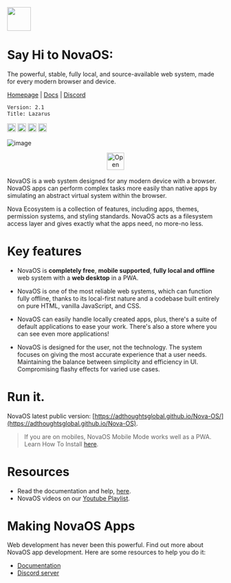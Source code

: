 <img height="55" src="https://github.com/user-attachments/assets/928feace-3086-413a-8376-2f131c3e2f91"/>

# Say Hi to NovaOS:
The powerful, stable, fully local, and source-available web system, made for every modern browser and device.

[Homepage](https://adthoughtsglobal.github.io/NovaOS/) | [Docs](https://novaos.gitbook.io/novaos-docs) | [Discord](https://discord.gg/atkqbwEQU8)

```txt
Version: 2.1
Title: Lazarus
```
<img height="20" src="https://img.shields.io/github/languages/count/adthoughtsglobal/Nova-OS"/> <img height="20" src="https://img.shields.io/github/last-commit/adthoughtsglobal/Nova-dev-repl-rl"/> <a href="https://rotur.dev"><img src="https://rotur.dev/rotur%20badge.png" height="20" alt="This OS supports rotur"></a> <a href="https://adthoughtsglobal.github.io/screens/donate.html"> <img src="https://i.ibb.co/WvmDbGm0/Support-2.png" height="20" alt="Support NovaOS"></a>

![image](https://github.com/user-attachments/assets/47978665-d2d2-4256-b784-da7eb43397b1)
<div align="center"> <a href="https://github.com/adthoughtsglobal/Nova-OS?tab=readme-ov-file#how-do-i-access"> <img src="https://i.ibb.co/GQxMggbW/Support-3.png" height="40" alt="Open  NovaOS"></a></div>
<br>
NovaOS is a web system designed for any modern device with a browser. NovaOS apps can perform complex tasks more easily than native apps by simulating an abstract virtual system within the browser. 

Nova Ecosystem is a collection of features, including apps, themes, permission systems, and styling standards. NovaOS acts as a filesystem access layer and gives exactly what the apps need, no more-no less.

# Key features
- NovaOS is **completely free**, **mobile supported**, **fully local and offline** web system with a **web desktop** in a PWA.

- NovaOS is one of the most reliable web systems, which can function fully offline, thanks to its local-first nature and a codebase built entirely on pure HTML, vanilla JavaScript, and CSS.

- NovaOS can easily handle locally created apps, plus, there's a suite of default applications to ease your work. There's also a store where you can see even more applications!

- NovaOS is designed for the user, not the technology. The system focuses on giving the most accurate experience that a user needs. Maintaining the balance between simplicity and efficiency in UI. Compromising flashy effects for varied use cases.

# Run it.
NovaOS latest public version: [https://adthoughtsglobal.github.io/Nova-OS/](https://adthoughtsglobal.github.io/Nova-OS).
> If you are on mobiles, NovaOS Mobile Mode works well as a PWA. Learn How To Install [here](https://novaos.gitbook.io/main/get-started/access-novaos#installing-novaos-as-an-app-in-chrome).

# Resources
- Read the documentation and help, [here](https://novaos.gitbook.io/main).
- NovaOS videos on our [Youtube Playlist](https://www.youtube.com/watch?v=o3Xr6DHxcFo&list=PLVY7raF48Kj5cBsNIvvta5dTCleSSgQa-).

# Making NovaOS Apps
Web development has never been this powerful. Find out more about NovaOS app development. Here are some resources to help you do it:
- [Documentation](https://novaos.gitbook.io/main)
- [Discord server](https://discord.gg/atkqbwEQU8)
